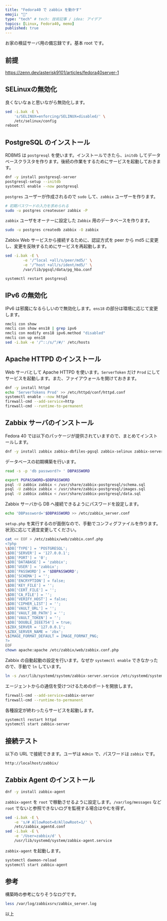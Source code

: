 ```yaml
---
title: "Fedora40 で zabbix を動かす"
emoji: "📑"
type: "tech" # tech: 技術記事 / idea: アイデア
topics: [Linux, Fedora40, memo]
published: true
---
```


お家の検証サーバ用の備忘録です。基本 root です。

## 前提

<https://zenn.dev/asterisk9101/articles/fedora40server-1>

## SELinuxの無効化

良くないなぁと思いながら無効化します。

```bash
sed -i.bak -E \
    's/SELINUX=enforcing/SELINUX=disabled/' \
    /etc/selinux/config
reboot
```

## PostgreSQL のインストール

RDBMS は `postgresql` を使います。インストールできたら、`initdb` してデータベースクラスタを作ります。後続の作業をするためにサービスを起動しておきます。

```bash
dnf -y install postgresql-server
postgresql-setup --initdb
systemctl enable --now postgresql
```

`postgres` ユーザーが作成されるので `sudo` して、`zabbix` ユーザーを作ります。

```bash
# 初期パスワードの入力を求められる
sudo -u postgres createuser zabbix -P
```

`zabbix` ユーザをオーナーに設定した `Zabbix` 用のデータベースを作ります。

```bash
sudo -u postgres createdb zabbix -O zabbix
```

Zabbix Web サービスから接続するために、認証方式を peer から md5 に変更し、変更を反映するためにサービスを再起動します。

```bash
sed -i.bak -E \
        -e '/^local +all/s/peer/md5/' \
        -e '/^host +all/s/ident/md5/' \
        /var/lib/pgsql/data/pg_hba.conf

systemctl restart postgresql
```

## IPv6 の無効化

IPv6 は邪魔になるらしいので無効化します。`ens18` の部分は環境に応じて変更します。

```bash
nmcli con show
nmcli con show ens18 | grep ipv6
nmcli con modify ens18 ipv6.method "disabled"
nmcli con up ens18
sed -i.bak -e '/^::/s/^/#/' /etc/hosts
```

## Apache HTTPD のインストール

Web サーバとして Apache HTTPD を使います。`ServerToken` だけ `Prod` にしてサービスを起動します。また、ファイアウォールを開けておきます。

```bash
dnf -y install httpd
echo 'ServerTokens Prod' >> /etc/httpd/conf/httpd.conf
systemctl enable --now httpd
firewall-cmd --add-service=http
firewall-cmd --runtime-to-permanent
```

## Zabbix サーバのインストール

Fedora 40 では以下のパッケージが提供されていますので、まとめてインストールします。

```bash
dnf -y install zabbix zabbix-dbfiles-pgsql zabbix-selinux zabbix-server zabbix-server-pgsql zabbix-web zabbix-web-pgsql
```

データベースの初期構築を行います。

```bash
read -s -p 'db password?> ' DBPASSWORD
```

```bash
export PGPASSWORD=$DBPASSWORD
psql -U zabbix zabbix < /usr/share/zabbix-postgresql/schema.sql
psql -U zabbix zabbix < /usr/share/zabbix-postgresql/images.sql
psql -U zabbix zabbix < /usr/share/zabbix-postgresql/data.sql
```

Zabbix サーバから DB へ接続できるようにパスワードを設定します。

```bash
echo 'DBPassword='$DBPASSWORD >> /etc/zabbix_server.conf
```

`setup.php` を実行するのが面倒なので、手動でコンフィグファイルを作ります。状況に応じて適宜変更してください。

```bash
cat << EOF > /etc/zabbix/web/zabbix.conf.php
<?php
\$DB['TYPE'] = 'POSTGRESQL';
\$DB['SERVER'] = '127.0.0.1';
\$DB['PORT'] = '0';
\$DB['DATABASE'] = 'zabbix';
\$DB['USER'] = 'zabbix';
\$DB['PASSWORD'] = '$DBPASSWORD';
\$DB['SCHEMA'] = '';
\$DB['ENCRYPTION'] = false;
\$DB['KEY_FILE'] = '';
\$DB['CERT_FILE'] = '';
\$DB['CA_FILE'] = '';
\$DB['VERIFY_HOST'] = false;
\$DB['CIPHER_LIST'] = '';
\$DB['VAULT_URL'] = '';
\$DB['VAULT_DB_PATH'] = '';
\$DB['VAULT_TOKEN'] = '';
\$DB['DOUBLE_IEEE754'] = true;
\$ZBX_SERVER = '127.0.0.1';
\$ZBX_SERVER_NAME = 'zbx';
\$IMAGE_FORMAT_DEFAULT = IMAGE_FORMAT_PNG;
?>
EOF
chown apache:apache /etc/zabbix/web/zabbix.conf.php
```

Zabbix の自動起動の設定を行います。なぜか `systemctl enable` できなかったので、手動で `ln` しています。

```bash
ln -s /usr/lib/systemd/system/zabbix-server.service /etc/systemd/system/multi-user.target.wants/zabbix-server.service
```

エージェントからの通信を受けつけるためのポートを開放します。

```bash
firewall-cmd --add-service=zabbix-server
firewall-cmd --runtime-to-permanent
```

各種設定が終わったらサービスを起動します。

```bash
systemctl restart httpd
systemctl start zabbix-server
```

## 接続テスト

以下の URL で接続できます。ユーザは `Admin` で、パスワードは `zabbix` です。

```bash
http://localhost/zabbix/
```

## Zabbix Agent のインストール

```bash
dnf -y install zabbix-agent
```

`zabbix-agent` を `root` で稼動させるように設定します。`/var/log/messages` など `root` でないと参照できないログを監視する場合はやむを得ず。

```bash
sed -i.bak -E \
    -e 's/# AllowRoot=0/AllowRoot=1/' \
    /etc/zabbix_agentd.conf
sed -i.bak -E \
    -e '/User=zabbix/d' \
    /usr/lib/systemd/system/zabbix-agent.service
```

`zabbix-agent` を起動します。

```bash
systemctl daemon-reload
systemctl start zabbix-agent
```

## 参考

構築時の参考になりそうなログです。

```bash
less /var/log/zabbixsrv/zabbix_server.log
```

以上

